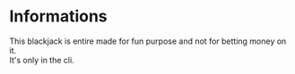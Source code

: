# Informations

This blackjack is entire made for fun purpose and not for betting money on it.  
It's only in the cli.